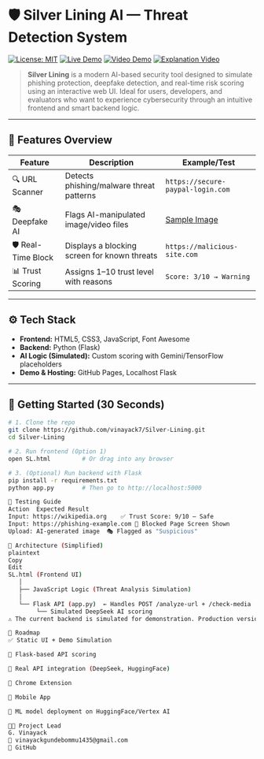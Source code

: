 # 🛡️ Silver Lining AI — Threat Detection System

[![License: MIT](https://img.shields.io/badge/License-MIT-blue.svg)](LICENSE)
[![Live Demo](https://img.shields.io/badge/Try_Online-Here-green)](https://github.com/vinayack7/Silver-Lining/blob/main/SL.html)
[![Video Demo](https://img.shields.io/badge/Video_Demo-Here-red)](https://drive.google.com/file/d/1FOLh3OPfuckIW0o2swGFXAWhN9ICngMA/view)
[![Explanation Video](https://img.shields.io/badge/Watch_Video-Here-purple)](https://drive.google.com/file/d/1SNCplL_UkRUdFjr8UqSbhFkSsRqC65uM/view?usp=drivesdk)

> **Silver Lining** is a modern AI-based security tool designed to simulate phishing protection, deepfake detection, and real-time risk scoring using an interactive web UI. Ideal for users, developers, and evaluators who want to experience cybersecurity through an intuitive frontend and smart backend logic.

---

## 🌟 Features Overview

| Feature            | Description                                | Example/Test                      |
|-------------------|--------------------------------------------|----------------------------------|
| 🔍 URL Scanner     | Detects phishing/malware threat patterns    | `https://secure-paypal-login.com` |
| 🎭 Deepfake AI     | Flags AI-manipulated image/video files      | [Sample Image](assets/test-image.jpg) |
| 🛡️ Real-Time Block | Displays a blocking screen for known threats | `https://malicious-site.com`     |
| 📊 Trust Scoring   | Assigns 1–10 trust level with reasons        | `Score: 3/10 → Warning`          |

---

## ⚙️ Tech Stack

- **Frontend:** HTML5, CSS3, JavaScript, Font Awesome  
- **Backend:** Python (Flask)  
- **AI Logic (Simulated):** Custom scoring with Gemini/TensorFlow placeholders  
- **Demo & Hosting:** GitHub Pages, Localhost Flask

---

## 🚀 Getting Started (30 Seconds)

```bash
# 1. Clone the repo
git clone https://github.com/vinayack7/Silver-Lining.git
cd Silver-Lining

# 2. Run frontend (Option 1)
open SL.html         # Or drag into any browser

# 3. (Optional) Run backend with Flask
pip install -r requirements.txt
python app.py        # Then go to http://localhost:5000

🧪 Testing Guide
Action	Expected Result
Input: https://wikipedia.org	✅ Trust Score: 9/10 — Safe
Input: https://phishing-example.com	🚫 Blocked Page Screen Shown
Upload: AI-generated image	🎭 Flagged as "Suspicious"

🧠 Architecture (Simplified)
plaintext
Copy
Edit
SL.html (Frontend UI)
   │
   ├── JavaScript Logic (Threat Analysis Simulation)
   │
   └── Flask API (app.py)  ← Handles POST /analyze-url + /check-media
        └── Simulated DeepSeek AI scoring
⚠️ The current backend is simulated for demonstration. Production version would integrate real AI models or services (e.g., VirusTotal, DeepFace, Gemini).

🎯 Roadmap
✅ Static UI + Demo Simulation

🧪 Flask-based API scoring

🔄 Real API integration (DeepSeek, HuggingFace)

🔌 Chrome Extension

📱 Mobile App

🧠 ML model deployment on HuggingFace/Vertex AI

👨‍💻 Project Lead
G. Vinayack
📧 vinayackgundebommu1435@gmail.com
🔗 GitHub
